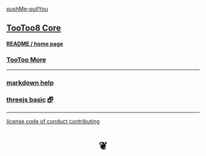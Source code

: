 <style>

#menu p { margin: 0 }

</style>


[pushMe-pullYou]( https://pushme-pullyou.github.io )

## [TooToo8 Core]( index.html )

#### [README / home page]( #README.md )

### [TooToo More]( ../tootoo-more/index.html )

***


### [markdown help]( #./pages/markdown-help.md )


### [threejs basic]( #./plugin/threejs-basic.html ) [&#x1F5D7;]( ./plugin/threejs-basic.html )



***

[license         ]( #./pages/license.md )
[code of conduct ]( #./pages/code-of-conduct.md )
[contributing    ]( #./pages/contributing.md )

<h1 style=text-align:center; > &#x2766; </h1>
